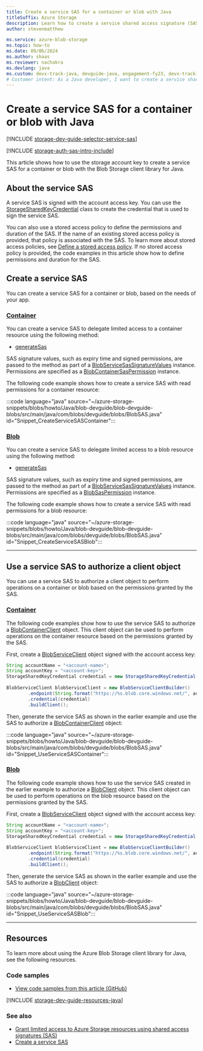 ```yaml
---
title: Create a service SAS for a container or blob with Java
titleSuffix: Azure Storage
description: Learn how to create a service shared access signature (SAS) for a container or blob using the Azure Blob Storage client library for Java.
author: stevenmatthew

ms.service: azure-blob-storage
ms.topic: how-to
ms.date: 09/06/2024
ms.author: shaas
ms.reviewer: nachakra
ms.devlang: java
ms.custom: devx-track-java, devguide-java, engagement-fy23, devx-track-java, devx-track-extended-java
# Customer intent: As a Java developer, I want to create a service shared access signature (SAS) for a container or blob, so that I can securely delegate limited access to Azure Blob Storage resources in my applications.
---
```


# Create a service SAS for a container or blob with Java

[!INCLUDE [storage-dev-guide-selector-service-sas](../../../includes/storage-dev-guides/storage-dev-guide-selector-service-sas.md)]

[!INCLUDE [storage-auth-sas-intro-include](../../../includes/storage-auth-sas-intro-include.md)]

This article shows how to use the storage account key to create a service SAS for a container or blob with the Blob Storage client library for Java.

## About the service SAS

A service SAS is signed with the account access key. You can use the [StorageSharedKeyCredential](/java/api/com.azure.storage.common.storagesharedkeycredential) class to create the credential that is used to sign the service SAS.

You can also use a stored access policy to define the permissions and duration of the SAS. If the name of an existing stored access policy is provided, that policy is associated with the SAS. To learn more about stored access policies, see [Define a stored access policy](/rest/api/storageservices/define-stored-access-policy). If no stored access policy is provided, the code examples in this article show how to define permissions and duration for the SAS.

## Create a service SAS

You can create a service SAS for a container or blob, based on the needs of your app.

### [Container](#tab/container)

You can create a service SAS to delegate limited access to a container resource using the following method:

- [generateSas](/java/api/com.azure.storage.blob.specialized.blobclientbase#method-details)

SAS signature values, such as expiry time and signed permissions, are passed to the method as part of a [BlobServiceSasSignatureValues](/java/api/com.azure.storage.blob.sas.blobservicesassignaturevalues) instance. Permissions are specified as a [BlobContainerSasPermission](/java/api/com.azure.storage.blob.sas.blobcontainersaspermission) instance.

The following code example shows how to create a service SAS with read permissions for a container resource:

:::code language="java" source="~/azure-storage-snippets/blobs/howto/Java/blob-devguide/blob-devguide-blobs/src/main/java/com/blobs/devguide/blobs/BlobSAS.java" id="Snippet_CreateServiceSASContainer":::

### [Blob](#tab/blob)

You can create a service SAS to delegate limited access to a blob resource using the following method:

- [generateSas](/java/api/com.azure.storage.blob.specialized.blobclientbase#method-details)

SAS signature values, such as expiry time and signed permissions, are passed to the method as part of a [BlobServiceSasSignatureValues](/java/api/com.azure.storage.blob.sas.blobservicesassignaturevalues) instance. Permissions are specified as a [BlobSasPermission](/java/api/com.azure.storage.blob.sas.blobsaspermission) instance.

The following code example shows how to create a service SAS with read permissions for a blob resource:

:::code language="java" source="~/azure-storage-snippets/blobs/howto/Java/blob-devguide/blob-devguide-blobs/src/main/java/com/blobs/devguide/blobs/BlobSAS.java" id="Snippet_CreateServiceSASBlob":::

---

## Use a service SAS to authorize a client object

You can use a service SAS to authorize a client object to perform operations on a container or blob based on the permissions granted by the SAS.

### [Container](#tab/container)

The following code examples show how to use the service SAS to authorize a [BlobContainerClient](/java/api/com.azure.storage.blob.blobcontainerclient) object. This client object can be used to perform operations on the container resource based on the permissions granted by the SAS.

First, create a [BlobServiceClient](/java/api/com.azure.storage.blob.blobserviceclient) object signed with the account access key:

```java
String accountName = "<account-name>";
String accountKey = "<account-key>";
StorageSharedKeyCredential credential = new StorageSharedKeyCredential(accountName, accountKey);
        
BlobServiceClient blobServiceClient = new BlobServiceClientBuilder()
        .endpoint(String.format("https://%s.blob.core.windows.net/", accountName))
        .credential(credential)
        .buildClient();
```

Then, generate the service SAS as shown in the earlier example and use the SAS to authorize a [BlobContainerClient](/java/api/com.azure.storage.blob.blobcontainerclient) object:

:::code language="java" source="~/azure-storage-snippets/blobs/howto/Java/blob-devguide/blob-devguide-blobs/src/main/java/com/blobs/devguide/blobs/BlobSAS.java" id="Snippet_UseServiceSASContainer":::

### [Blob](#tab/blob)

The following code example shows how to use the service SAS created in the earlier example to authorize a [BlobClient](/java/api/com.azure.storage.blob.blobclient) object. This client object can be used to perform operations on the blob resource based on the permissions granted by the SAS.

First, create a [BlobServiceClient](/java/api/com.azure.storage.blob.blobserviceclient) object signed with the account access key:

```java
String accountName = "<account-name>";
String accountKey = "<account-key>";
StorageSharedKeyCredential credential = new StorageSharedKeyCredential(accountName, accountKey);
        
BlobServiceClient blobServiceClient = new BlobServiceClientBuilder()
        .endpoint(String.format("https://%s.blob.core.windows.net/", accountName))
        .credential(credential)
        .buildClient();
```

Then, generate the service SAS as shown in the earlier example and use the SAS to authorize a [BlobClient](/java/api/com.azure.storage.blob.blobclient) object:

:::code language="java" source="~/azure-storage-snippets/blobs/howto/Java/blob-devguide/blob-devguide-blobs/src/main/java/com/blobs/devguide/blobs/BlobSAS.java" id="Snippet_UseServiceSASBlob":::

---

## Resources

To learn more about using the Azure Blob Storage client library for Java, see the following resources.

### Code samples

- [View code samples from this article (GitHub)](https://github.com/Azure-Samples/AzureStorageSnippets/blob/master/blobs/howto/Java/blob-devguide/blob-devguide-blobs/src/main/java/com/blobs/devguide/blobs/BlobSAS.java)

[!INCLUDE [storage-dev-guide-resources-java](../../../includes/storage-dev-guides/storage-dev-guide-resources-java.md)]

### See also

- [Grant limited access to Azure Storage resources using shared access signatures (SAS)](../common/storage-sas-overview.md)
- [Create a service SAS](/rest/api/storageservices/create-service-sas)

